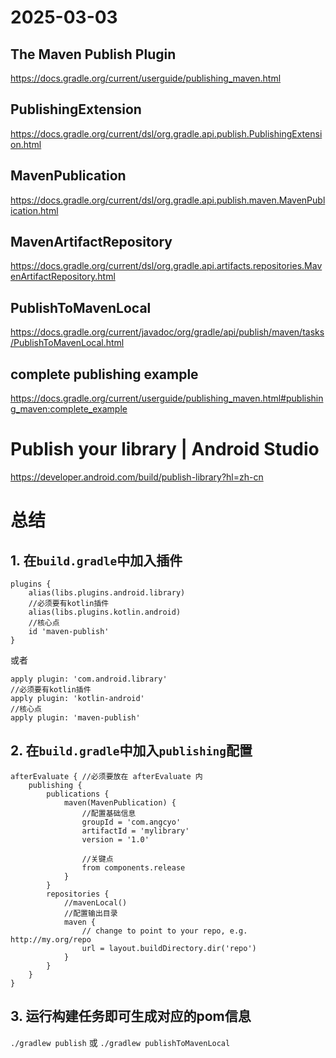 # 2025-03-03

## The Maven Publish Plugin

https://docs.gradle.org/current/userguide/publishing_maven.html

## PublishingExtension

https://docs.gradle.org/current/dsl/org.gradle.api.publish.PublishingExtension.html

## MavenPublication

https://docs.gradle.org/current/dsl/org.gradle.api.publish.maven.MavenPublication.html

## MavenArtifactRepository

https://docs.gradle.org/current/dsl/org.gradle.api.artifacts.repositories.MavenArtifactRepository.html

## PublishToMavenLocal

https://docs.gradle.org/current/javadoc/org/gradle/api/publish/maven/tasks/PublishToMavenLocal.html

## complete publishing example

https://docs.gradle.org/current/userguide/publishing_maven.html#publishing_maven:complete_example

# Publish your library | Android Studio

https://developer.android.com/build/publish-library?hl=zh-cn

# 总结

## 1. 在`build.gradle`中加入插件

```
plugins {
    alias(libs.plugins.android.library)
    //必须要有kotlin插件
    alias(libs.plugins.kotlin.android)
    //核心点
    id 'maven-publish'
}
```

或者 

```
apply plugin: 'com.android.library'
//必须要有kotlin插件
apply plugin: 'kotlin-android'
//核心点
apply plugin: 'maven-publish'
```

## 2. 在`build.gradle`中加入`publishing`配置

```
afterEvaluate { //必须要放在 afterEvaluate 内
    publishing {
        publications {
            maven(MavenPublication) {
                //配置基础信息
                groupId = 'com.angcyo'
                artifactId = 'mylibrary'
                version = '1.0'

                //关键点
                from components.release
            }
        }
        repositories {
            //mavenLocal()
            //配置输出目录
            maven {
                // change to point to your repo, e.g. http://my.org/repo
                url = layout.buildDirectory.dir('repo')
            }
        }
    }
}
```

## 3. 运行构建任务即可生成对应的pom信息

`./gradlew publish` 或 `./gradlew publishToMavenLocal`